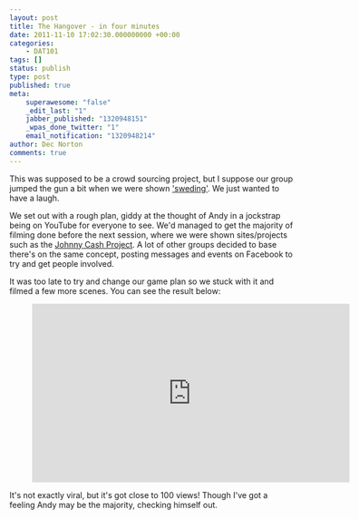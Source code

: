 ```yaml
---
layout: post
title: The Hangover - in four minutes
date: 2011-11-10 17:02:30.000000000 +00:00
categories:
    - DAT101
tags: []
status: publish
type: post
published: true
meta:
    superawesome: "false"
    _edit_last: "1"
    jabber_published: "1320948151"
    _wpas_done_twitter: "1"
    email_notification: "1320948214"
author: Dec Norton
comments: true
---
```


<p>This was supposed to be a crowd sourcing project, but I suppose our group jumped the gun a bit when we were shown <a title="sweding" href="http://en.wikipedia.org/wiki/Be_Kind_Rewind#.22Sweded.22" target="_blank">'sweding'</a>. We just wanted to have a laugh.</p>
<p>We set out with a rough plan, giddy at the thought of Andy in a jockstrap being on YouTube for everyone to see. We'd managed to get the majority of filming done before the next session, where we were shown sites/projects such as the <a title="Johnny Cash Project" href="http://www.thejohnnycashproject.com/" target="_blank">Johnny Cash Project</a>. A lot of other groups decided to base there's on the same concept, posting messages and events on Facebook to try and get people involved.</p>
<p>It was too late to try and change our game plan so we stuck with it and filmed a few more scenes. You can see the result below:</p>

<!--more-->

<figure>
<iframe width="560" height="315" src="http://www.youtube.com/embed/loeiRrwPdNU" frameborder="0" allowfullscreen></iframe><br />
</figure>
<p>It's not exactly viral, but it's got close to 100 views! Though I've got a feeling Andy may be the majority, checking himself out.</p>
